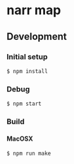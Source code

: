 # narr map

## Development

### Initial setup

```
$ npm install
```



### Debug

```
$ npm start
```



### Build

#### MacOSX

```
$ npm run make
```
